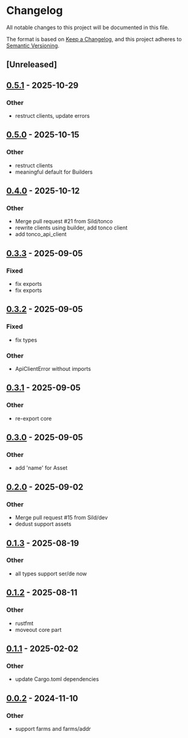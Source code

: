 # Changelog

All notable changes to this project will be documented in this file.

The format is based on [Keep a Changelog](https://keepachangelog.com/en/1.0.0/),
and this project adheres to [Semantic Versioning](https://semver.org/spec/v2.0.0.html).

## [Unreleased]

## [0.5.1](https://github.com/Sild/api_clients_rs/compare/dedust_api_client-v0.5.0...dedust_api_client-v0.5.1) - 2025-10-29

### Other

- restruct clients, update errors

## [0.5.0](https://github.com/Sild/api_clients_rs/compare/dedust_api_client-v0.4.0...dedust_api_client-v0.5.0) - 2025-10-15

### Other

- restruct clients
- meaningful default for Builders

## [0.4.0](https://github.com/Sild/api_clients_rs/compare/dedust_api_client-v0.3.3...dedust_api_client-v0.4.0) - 2025-10-12

### Other

- Merge pull request #21 from Sild/tonco
- rewrite clients using builder, add tonco client
- add tonco_api_client

## [0.3.3](https://github.com/Sild/api_clients_rs/compare/dedust_api_client-v0.3.2...dedust_api_client-v0.3.3) - 2025-09-05

### Fixed

- fix exports
- fix exports

## [0.3.2](https://github.com/Sild/api_clients_rs/compare/dedust_api_client-v0.3.1...dedust_api_client-v0.3.2) - 2025-09-05

### Fixed

- fix types

### Other

- ApiClientError without imports

## [0.3.1](https://github.com/Sild/api_clients_rs/compare/dedust_api_client-v0.3.0...dedust_api_client-v0.3.1) - 2025-09-05

### Other

- re-export core

## [0.3.0](https://github.com/Sild/api_clients_rs/compare/dedust_api_client-v0.2.0...dedust_api_client-v0.3.0) - 2025-09-05

### Other

- add 'name' for Asset

## [0.2.0](https://github.com/Sild/api_clients_rs/compare/dedust_api_client-v0.1.3...dedust_api_client-v0.2.0) - 2025-09-02

### Other

- Merge pull request #15 from Sild/dev
- dedust support assets

## [0.1.3](https://github.com/Sild/api_clients_rs/compare/dedust_api_client-v0.1.2...dedust_api_client-v0.1.3) - 2025-08-19

### Other

- all types support ser/de now

## [0.1.2](https://github.com/Sild/api_clients_rs/compare/dedust_api_client-v0.1.1...dedust_api_client-v0.1.2) - 2025-08-11

### Other

- rustfmt
- moveout core part

## [0.1.1](https://github.com/Sild/api_clients_rs/compare/dedust_api_client-v0.1.0...dedust_api_client-v0.1.1) - 2025-02-02

### Other

- update Cargo.toml dependencies

## [0.0.2](https://github.com/Sild/api_clients_rs/compare/dedust_api_client-v0.0.1...dedust_api_client-v0.0.2) - 2024-11-10

### Other

- support farms and farms/addr
